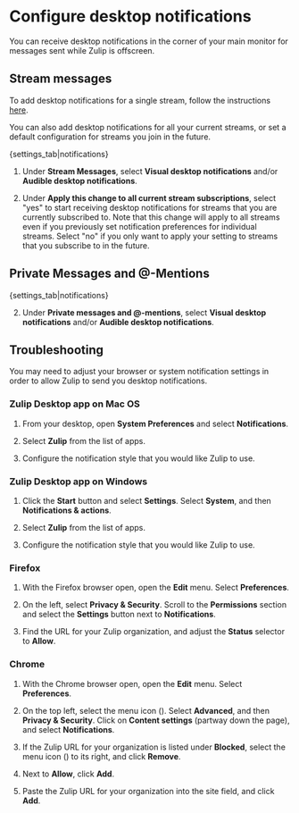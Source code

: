 # Configure desktop notifications

You can receive desktop notifications in the corner of your main monitor for
messages sent while Zulip is offscreen.

## Stream messages

To add desktop notifications for a single stream, follow the instructions
[here](/help/set-notifications-for-a-single-stream).

You can also add desktop notifications for all your current streams, or set
a default configuration for streams you join in the future.

{settings_tab|notifications}

1. Under **Stream Messages**, select **Visual desktop notifications** and/or
**Audible desktop notifications**.

1. Under **Apply this change to all current stream subscriptions**, select
"yes" to start receiving desktop notifications for streams that you are
currently subscribed to. Note that this change will apply to all streams even if you
previously set notification preferences for individual streams. Select "no"
if you only want to apply your setting to streams that you subscribe to in
the future.

## Private Messages and @-Mentions

{settings_tab|notifications}

2. Under **Private messages and @-mentions**, select **Visual desktop notifications**
and/or **Audible desktop notifications**.

## Troubleshooting

You may need to adjust your browser or system notification settings in order
to allow Zulip to send you desktop notifications.

### Zulip Desktop app on Mac OS

1. From your desktop, open **System Preferences** and select **Notifications**.

2. Select **Zulip** from the list of apps.

3. Configure the notification style that you would like Zulip to use.

### Zulip Desktop app on Windows

1. Click the **Start** button and select **Settings**. Select **System**,
   and then **Notifications & actions**.

2. Select **Zulip** from the list of apps.

3. Configure the notification style that you would like Zulip to use.

### Firefox

1. With the Firefox browser open, open the **Edit** menu. Select **Preferences**.

2. On the left, select **Privacy & Security**. Scroll to the **Permissions**
   section and select the **Settings** button next to **Notifications**.

3. Find the URL for your Zulip organization, and adjust the **Status**
   selector to **Allow**.

### Chrome

1. With the Chrome browser open, open the **Edit** menu. Select
   **Preferences**.

2. On the top left, select the menu icon (<i class="fa
   fa-bars"></i>). Select **Advanced**, and then **Privacy & Security**.
   Click on **Content settings** (partway down the page), and select
   **Notifications**.

3. If the Zulip URL for your organization is listed under **Blocked**,
   select the menu icon (<i class="fa fa-ellipsis-v"></i>) to its right, and
   click **Remove**.

4. Next to **Allow**, click **Add**.

5. Paste the Zulip URL for your organization into the site field, and click
    **Add**.
